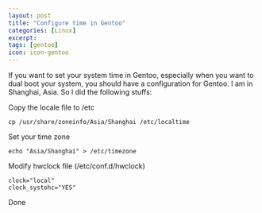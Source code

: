 ```yaml
---
layout: post
title: "Configure time in Gentoo"
categories: [Linux]
excerpt:
tags: [gentoo]
icon: icon-gentoo
---
```


If you want to set your system time in Gentoo, especially when you want to
dual boot your system, you should have a configuration for Gentoo. I am in
Shanghai, Asia. So I did the following stuffs:

Copy the locale file to /etc


```
cp /usr/share/zoneinfo/Asia/Shanghai /etc/localtime
```

Set your time zone

```
echo "Asia/Shanghai" > /etc/timezone
```

Modify hwclock file (/etc/conf.d/hwclock)

```
clock="local"
clock_systohc="YES"
```

Done
